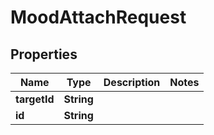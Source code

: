 
# MoodAttachRequest

## Properties
Name | Type | Description | Notes
------------ | ------------- | ------------- | -------------
**targetId** | **String** |  | 
**id** | **String** |  | 



